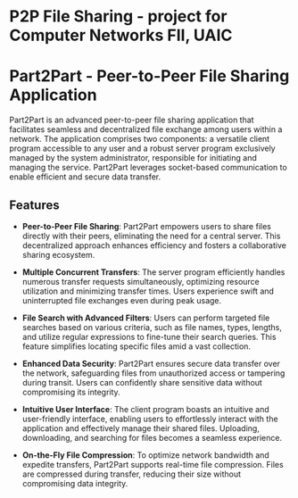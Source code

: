 # P2P File Sharing - project for Computer Networks FII, UAIC

# Part2Part - Peer-to-Peer File Sharing Application

Part2Part is an advanced peer-to-peer file sharing application that facilitates seamless and decentralized file exchange among users within a network. The application comprises two components: a versatile client program accessible to any user and a robust server program exclusively managed by the system administrator, responsible for initiating and managing the service. Part2Part leverages socket-based communication to enable efficient and secure data transfer.

## Features

- **Peer-to-Peer File Sharing**: Part2Part empowers users to share files directly with their peers, eliminating the need for a central server. This decentralized approach enhances efficiency and fosters a collaborative sharing ecosystem.

- **Multiple Concurrent Transfers**: The server program efficiently handles numerous transfer requests simultaneously, optimizing resource utilization and minimizing transfer times. Users experience swift and uninterrupted file exchanges even during peak usage.

- **File Search with Advanced Filters**: Users can perform targeted file searches based on various criteria, such as file names, types, lengths, and utilize regular expressions to fine-tune their search queries. This feature simplifies locating specific files amid a vast collection.

- **Enhanced Data Security**: Part2Part ensures secure data transfer over the network, safeguarding files from unauthorized access or tampering during transit. Users can confidently share sensitive data without compromising its integrity.

- **Intuitive User Interface**: The client program boasts an intuitive and user-friendly interface, enabling users to effortlessly interact with the application and effectively manage their shared files. Uploading, downloading, and searching for files becomes a seamless experience.

- **On-the-Fly File Compression**: To optimize network bandwidth and expedite transfers, Part2Part supports real-time file compression. Files are compressed during transfer, reducing their size without compromising data integrity.

